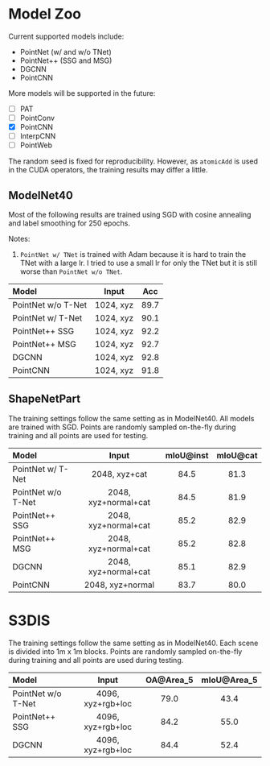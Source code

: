 # Model Zoo

Current supported models include:

- PointNet (w/ and w/o TNet)
- PointNet++ (SSG and MSG)
- DGCNN
- PointCNN

More models will be supported in the future:

- [ ] PAT
- [ ] PointConv
- [x] PointCNN
- [ ] InterpCNN
- [ ] PointWeb

The random seed is fixed for reproducibility.
However, as `atomicAdd` is used in the CUDA operators, the training results may differ a little.

## ModelNet40

Most of the following results are trained using SGD with cosine annealing and label smoothing for 250 epochs.

Notes: 

1. `PointNet w/ TNet` is trained with Adam because it is hard to train the TNet with a large lr.
I tried to use a small lr for only the TNet but it is still worse than `PointNet w/o TNet`.

| Model | Input | Acc |
| :--- | :---: | :---: |
| PointNet w/o T-Net | 1024, xyz | 89.7 |
| PointNet w/ T-Net | 1024, xyz | 90.1 |
| PointNet++ SSG | 1024, xyz | 92.2 |
| PointNet++ MSG | 1024, xyz | 92.7 |
| DGCNN | 1024, xyz | 92.8 |
| PointCNN | 1024, xyz | 91.8 |

## ShapeNetPart

The training settings follow the same setting as in ModelNet40.
All models are trained with SGD.
Points are randomly sampled on-the-fly during training and all points are used for testing.

| Model | Input | mIoU@inst | mIoU@cat |
| :--- | :---: | :---: | :---: |
| PointNet w/ T-Net | 2048, xyz+cat | 84.5 | 81.3 |
| PointNet w/o T-Net | 2048, xyz+normal+cat | 84.5 | 81.9 |
| PointNet++ SSG | 2048, xyz+normal+cat | 85.2 | 82.9 |
| PointNet++ MSG | 2048, xyz+normal+cat | 85.2 | 82.8 |
| DGCNN | 2048, xyz+normal+cat | 85.1 | 82.9 |
| PointCNN | 2048, xyz+normal | 83.7 | 80.0 |

# S3DIS

The training settings follow the same setting as in ModelNet40.
Each scene is divided into 1m x 1m blocks.
Points are randomly sampled on-the-fly during training and all points are used during testing.

| Model | Input | OA@Area_5 | mIoU@Area_5 |
| :--- | :---: | :---: | :---: |
| PointNet w/o T-Net | 4096, xyz+rgb+loc | 79.0 | 43.4 |
| PointNet++ SSG | 4096, xyz+rgb+loc | 84.2 | 55.0 |
| DGCNN | 4096, xyz+rgb+loc | 84.4 | 52.4 |
